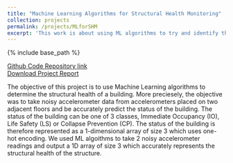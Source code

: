```yaml
---
title: "Machine Learning Algorithms for Structural Health Monitoring"
collection: projects
permalink: /projects/MLforSHM
excerpt: 'This work is about using ML algorithms to try and identify the level of damage sustained by a structure soon after the occurrence of a natural calamity.'
---
```


{% include base_path %}

[Github Code Repository link](https://github.com/SiddharthSaravanan/MLforSHM)
<br />
[Download Project Report](http://SiddharthSaravanan.github.io/files/MLforSHMreport.pdf)

The objective of this project is to use Machine Learning algorithms to determine the structural health of a building. More preciesely, the objective was to take noisy accelerometer data from accelerometers placed on two adjacent floors and be accurately predict the status of the building. The status of the building can be one of 3 classes, Immediate Occupancy (IO), Life Safety (LS) or Collapse Prevention (CP). The status of the building is therefore represented as a 1-dimensional array of size 3 which uses one-hot encoding. We used ML algoithms to take 2 noisy accelerometer readings and output a 1D array of size 3 which accurately represents the structural health of the structure.

